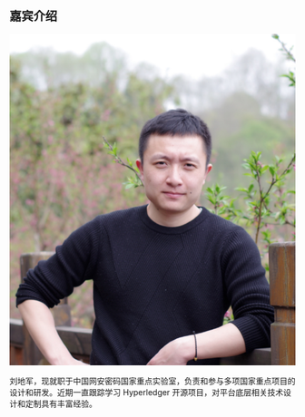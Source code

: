 ## 嘉宾介绍

![Dijun Liu](_images/ldj.png)

刘地军，现就职于中国网安密码国家重点实验室，负责和参与多项国家重点项目的设计和研发。近期一直跟踪学习 Hyperledger 开源项目，对平台底层相关技术设计和定制具有丰富经验。
